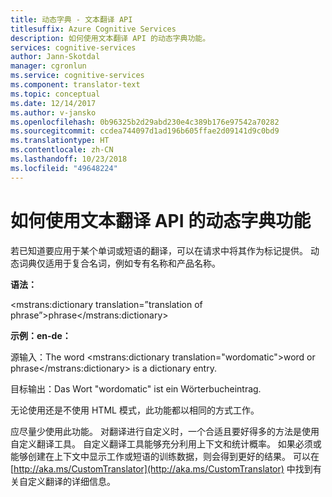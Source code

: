 ```yaml
---
title: 动态字典 - 文本翻译 API
titlesuffix: Azure Cognitive Services
description: 如何使用文本翻译 API 的动态字典功能。
services: cognitive-services
author: Jann-Skotdal
manager: cgronlun
ms.service: cognitive-services
ms.component: translator-text
ms.topic: conceptual
ms.date: 12/14/2017
ms.author: v-jansko
ms.openlocfilehash: 0b96325b2d29abd230e4c389b176e97542a70282
ms.sourcegitcommit: ccdea744097d1ad196b605ffae2d09141d9c0bd9
ms.translationtype: HT
ms.contentlocale: zh-CN
ms.lasthandoff: 10/23/2018
ms.locfileid: "49648224"
---
```

# <a name="how-to-use-the-dynamic-dictionary-feature-of-the-translator-text-api"></a>如何使用文本翻译 API 的动态字典功能

若已知道要应用于某个单词或短语的翻译，可以在请求中将其作为标记提供。 动态词典仅适用于复合名词，例如专有名称和产品名称。

**语法：**

<mstrans:dictionary translation=”translation of phrase”>phrase</mstrans:dictionary>

**示例：en-de：**

源输入：The word <mstrans:dictionary translation=\"wordomatic\">word or phrase</mstrans:dictionary> is a dictionary entry.

目标输出：Das Wort "wordomatic" ist ein Wörterbucheintrag.

无论使用还是不使用 HTML 模式，此功能都以相同的方式工作。

应尽量少使用此功能。 对翻译进行自定义时，一个合适且要好得多的方法是使用自定义翻译工具。 自定义翻译工具能够充分利用上下文和统计概率。 如果必须或能够创建在上下文中显示工作或短语的训练数据，则会得到更好的结果。 可以在 [http://aka.ms/CustomTranslator](http://aka.ms/CustomTranslator) 中找到有关自定义翻译的详细信息。
